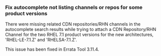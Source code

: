 ### Fix autocomplete not listing channels or repos for some product versions

There were missing related CDN repositories/RHN channels in the autocomplete
search results while trying to attach a CDN Repository/RHN Channel for the two
RHEL 7.1 product versions for the new architectures, 'RHEL-LE-7.1.Z' and
'RHELSA-7.1.Z'.

This issue has been fixed in Errata Tool 3.11.4.

